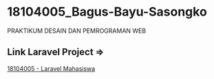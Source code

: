 # 18104005_Bagus-Bayu-Sasongko
PRAKTIKUM DESAIN DAN PEMROGRAMAN WEB

## Link Laravel Project =>
[18104005 - Laravel Mahasiswa](https://henken.000webhostapp.com/)
